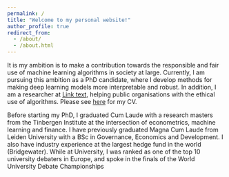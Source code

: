 ```yaml
---
permalink: /
title: "Welcome to my personal website!"
author_profile: true
redirect_from: 
  - /about/
  - /about.html
---
```


It is my ambition is to make a contribution towards the responsible and fair use of machine learning algorithms in society at large. Currently, I am pursuing this ambition as a PhD candidate, where I develop methods for making deep learning models more interpretable and robust. In addition, I am a researcher at [Link text](https://algorithmaudit.eu), helping public organisations with the ethical use of algorithms. Please see [here](https://fholstege.github.io/assets/docs/cv.pdf) for my CV.

Before starting my PhD, I graduated Cum Laude with a research masters from the Tinbergen Institute at the intersection of econometrics, machine learning and finance. I have previously graduated Magna Cum Laude from Leiden University with a BSc in Governance, Economics and Development. I also have industry experience at the largest hedge fund in the world (Bridgewater). While at University, I was ranked as one of the top 10 university debaters in Europe, and spoke in the finals of the World University Debate Championships